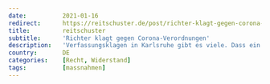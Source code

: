```yaml
---
date:          2021-01-16
redirect:      https://reitschuster.de/post/richter-klagt-gegen-corona-verordnungen/
title:         reitschuster
subtitle:      'Richter klagt gegen Corona-Verordnungen'
description:   'Verfassungsklagen in Karlsruhe gibt es viele. Dass ein Richter selbst dort klagt, ist dagegen eher die Ausnahme. Die jetzt eingetreten ist: 190 Seiten umfasst die Klageschrift von Dr. Pieter Schleiter. Und die haben es in sich.'
country:       DE
categories:    [Recht, Widerstand]
tags:          [massnahmen]
---
```

